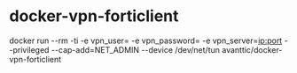 # docker-vpn-forticlient
docker run --rm -ti -e vpn_user=<user> -e vpn_password=<password> -e vpn_server=<ip:port> --privileged --cap-add=NET_ADMIN --device /dev/net/tun avanttic/docker-vpn-forticlient
